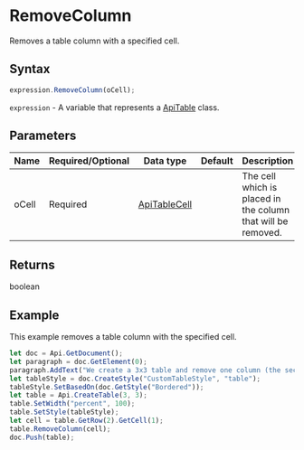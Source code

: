 # RemoveColumn

Removes a table column with a specified cell.

## Syntax

```javascript
expression.RemoveColumn(oCell);
```

`expression` - A variable that represents a [ApiTable](../ApiTable.md) class.

## Parameters

| **Name** | **Required/Optional** | **Data type** | **Default** | **Description** |
| ------------- | ------------- | ------------- | ------------- | ------------- |
| oCell | Required | [ApiTableCell](../../ApiTableCell/ApiTableCell.md) |  | The cell which is placed in the column that will be removed. |

## Returns

boolean

## Example

This example removes a table column with the specified cell.

```javascript
let doc = Api.GetDocument();
let paragraph = doc.GetElement(0);
paragraph.AddText("We create a 3x3 table and remove one column (the second one), so that it becomes 2x3:");
let tableStyle = doc.CreateStyle("CustomTableStyle", "table");
tableStyle.SetBasedOn(doc.GetStyle("Bordered"));
let table = Api.CreateTable(3, 3);
table.SetWidth("percent", 100);
table.SetStyle(tableStyle);
let cell = table.GetRow(2).GetCell(1);
table.RemoveColumn(cell);
doc.Push(table);
```
